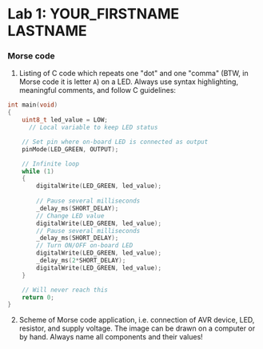 # Lab 1: YOUR_FIRSTNAME LASTNAME

### Morse code

1. Listing of C code which repeats one "dot" and one "comma" (BTW, in Morse code it is letter `A`) on a LED. Always use syntax highlighting, meaningful comments, and follow C guidelines:

```c
int main(void)
{
    uint8_t led_value = LOW;
      // Local variable to keep LED status

    // Set pin where on-board LED is connected as output
    pinMode(LED_GREEN, OUTPUT);

    // Infinite loop
    while (1)
    {
        digitalWrite(LED_GREEN, led_value);
  
        // Pause several milliseconds
        _delay_ms(SHORT_DELAY);
        // Change LED value
        digitalWrite(LED_GREEN, led_value);
        // Pause several milliseconds
        _delay_ms(SHORT_DELAY);
        // Turn ON/OFF on-board LED
        digitalWrite(LED_GREEN, led_value);
        _delay_ms(2*SHORT_DELAY);
        digitalWrite(LED_GREEN, led_value);
    }

    // Will never reach this
    return 0;
}
```

2. Scheme of Morse code application, i.e. connection of AVR device, LED, resistor, and supply voltage. The image can be drawn on a computer or by hand. Always name all components and their values!

